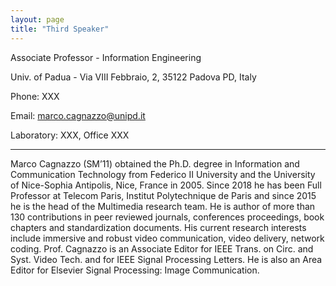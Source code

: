 ```yaml
---
layout: page
title: "Third Speaker"
---
```


Associate Professor - Information Engineering

Univ. of Padua - Via VIII Febbraio, 2, 35122 Padova PD, Italy

Phone: XXX

Email: marco.cagnazzo@unipd.it

Laboratory: XXX, Office XXX

---

Marco Cagnazzo (SM’11) obtained the Ph.D. degree in Information and Communication Technology from Federico II University and the University of Nice-Sophia Antipolis, Nice, France in 2005. Since 2018 he has been Full Professor at Telecom Paris, Institut Polytechnique de Paris and since 2015 he is the head of the Multimedia research team. He is author of more than 130 contributions in peer reviewed journals, conferences proceedings, book chapters and standardization documents. His current research interests include immersive and robust video communication, video delivery, network coding. Prof. Cagnazzo is an Associate Editor for IEEE Trans. on Circ. and Syst. Video Tech. and for IEEE Signal Processing Letters. He is also an Area Editor for Elsevier Signal Processing: Image Communication.
